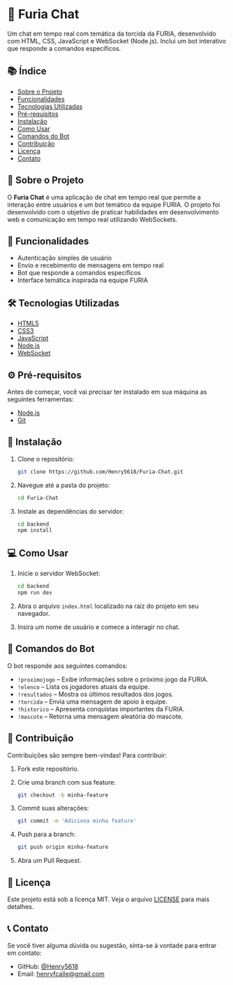 # 🐆 Furia Chat

Um chat em tempo real com temática da torcida da FURIA, desenvolvido com HTML, CSS, JavaScript e WebSocket (Node.js). Inclui um bot interativo que responde a comandos específicos.

## 📚 Índice

- [Sobre o Projeto](#sobre-o-projeto)
- [Funcionalidades](#funcionalidades)
- [Tecnologias Utilizadas](#tecnologias-utilizadas)
- [Pré-requisitos](#pré-requisitos)
- [Instalação](#instalação)
- [Como Usar](#como-usar)
- [Comandos do Bot](#comandos-do-bot)
- [Contribuição](#contribuição)
- [Licença](#licença)
- [Contato](#contato)

## 📝 Sobre o Projeto

O **Furia Chat** é uma aplicação de chat em tempo real que permite a interação entre usuários e um bot temático da equipe FURIA. O projeto foi desenvolvido com o objetivo de praticar habilidades em desenvolvimento web e comunicação em tempo real utilizando WebSockets.

## 🎯 Funcionalidades

- Autenticação simples de usuário
- Envio e recebimento de mensagens em tempo real
- Bot que responde a comandos específicos
- Interface temática inspirada na equipe FURIA

## 🛠 Tecnologias Utilizadas

- [HTML5](https://developer.mozilla.org/pt-BR/docs/Web/HTML)
- [CSS3](https://developer.mozilla.org/pt-BR/docs/Web/CSS)
- [JavaScript](https://developer.mozilla.org/pt-BR/docs/Web/JavaScript)
- [Node.js](https://nodejs.org/)
- [WebSocket](https://developer.mozilla.org/pt-BR/docs/Web/API/WebSockets_API)

## ⚙️ Pré-requisitos

Antes de começar, você vai precisar ter instalado em sua máquina as seguintes ferramentas:

- [Node.js](https://nodejs.org/)
- [Git](https://git-scm.com/)

## 🚀 Instalação

1. Clone o repositório:

   ```bash
   git clone https://github.com/Henry5618/Furia-Chat.git
   ```

2. Navegue até a pasta do projeto:

   ```bash
   cd Furia-Chat
   ```

3. Instale as dependências do servidor:

   ```bash
   cd backend
   npm install
   ```

## 💻 Como Usar

1. Inicie o servidor WebSocket:

   ```bash
   cd backend
   npm run dev
   ```

2. Abra o arquivo `index.html` localizado na raiz do projeto em seu navegador.

3. Insira um nome de usuário e comece a interagir no chat.

## 🤖 Comandos do Bot

O bot responde aos seguintes comandos:

- `!proximojogo` – Exibe informações sobre o próximo jogo da FURIA.
- `!elenco` – Lista os jogadores atuais da equipe.
- `!resultados` – Mostra os últimos resultados dos jogos.
- `!torcida` – Envia uma mensagem de apoio à equipe.
- `!historico` – Apresenta conquistas importantes da FURIA.
- `!mascote` – Retorna uma mensagem aleatória do mascote.

## 🤝 Contribuição

Contribuições são sempre bem-vindas! Para contribuir:

1. Fork este repositório.
2. Crie uma branch com sua feature:

   ```bash
   git checkout -b minha-feature
   ```

3. Commit suas alterações:

   ```bash
   git commit -m 'Adiciona minha feature'
   ```

4. Push para a branch:

   ```bash
   git push origin minha-feature
   ```

5. Abra um Pull Request.

## 📄 Licença

Este projeto está sob a licença MIT. Veja o arquivo [LICENSE](LICENSE) para mais detalhes.

## 📞 Contato

Se você tiver alguma dúvida ou sugestão, sinta-se à vontade para entrar em contato:

- GitHub: [@Henry5618](https://github.com/Henry5618)
- Email: henryfcalle@gmail.com